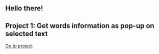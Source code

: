 ## Hello there!
## Project 1: Get words information as pop-up on selected text
[Go to project](https://github.com/akmojahid/Frontend_project/tree/main/get_word_by_select)
